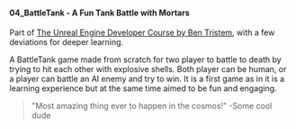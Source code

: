 #### 04_BattleTank - A Fun Tank Battle with Mortars
Part of [The Unreal Engine Developer Course by Ben Tristem](https://www.udemy.com/unrealcourse/learn/v4/overview), with a few deviations for deeper learning.

A BattleTank game made from scratch for two player to battle to death by trying to hit each other with explosive shells. Both player can be human, or a player can battle an AI enemy and try to win. It is a first game as in it is a learning experience but at the same time aimed to be fun and engaging. 


> "Most amazing thing ever to happen in the cosmos!" -Some cool dude

